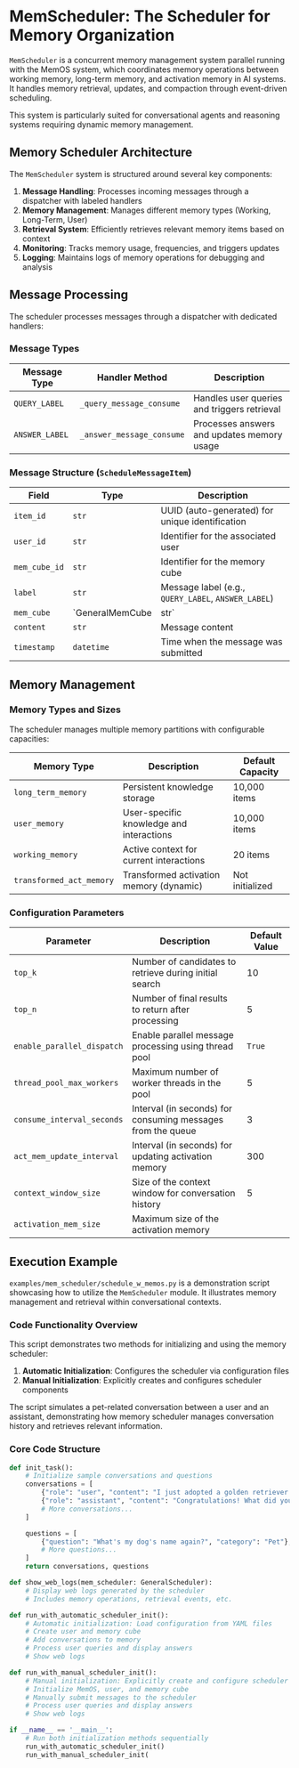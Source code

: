 # MemScheduler: The Scheduler for Memory Organization

`MemScheduler` is a concurrent memory management system parallel running with the MemOS system, which coordinates memory operations between working memory, long-term memory, and activation memory in AI systems. It handles memory retrieval, updates, and compaction through event-driven scheduling.

This system is particularly suited for conversational agents and reasoning systems requiring dynamic memory management.


## Memory Scheduler Architecture

The `MemScheduler` system is structured around several key components:

1. **Message Handling**: Processes incoming messages through a dispatcher with labeled handlers
2. **Memory Management**: Manages different memory types (Working, Long-Term, User)
3. **Retrieval System**: Efficiently retrieves relevant memory items based on context
4. **Monitoring**: Tracks memory usage, frequencies, and triggers updates
5. **Logging**: Maintains logs of memory operations for debugging and analysis

## Message Processing

The scheduler processes messages through a dispatcher with dedicated handlers:

### Message Types

| Message Type | Handler Method                  | Description                                |
|--------------|---------------------------------|--------------------------------------------|
| `QUERY_LABEL` | `_query_message_consume`       | Handles user queries and triggers retrieval |
| `ANSWER_LABEL`| `_answer_message_consume`      | Processes answers and updates memory usage |

### Message Structure (`ScheduleMessageItem`)

| Field         | Type                 | Description                                   |
|---------------|----------------------|-----------------------------------------------|
| `item_id`     | `str`                | UUID (auto-generated) for unique identification |
| `user_id`     | `str`                | Identifier for the associated user            |
| `mem_cube_id` | `str`                | Identifier for the memory cube                |
| `label`       | `str`                | Message label (e.g., `QUERY_LABEL`, `ANSWER_LABEL`) |
| `mem_cube`    | `GeneralMemCube | str` | Memory cube object or reference               |
| `content`     | `str`                | Message content                               |
| `timestamp`   | `datetime`           | Time when the message was submitted           |

## Memory Management

### Memory Types and Sizes

The scheduler manages multiple memory partitions with configurable capacities:

| Memory Type               | Description                               | Default Capacity |
|---------------------------|------------------------------------------|------------------|
| `long_term_memory`        | Persistent knowledge storage             | 10,000 items     |
| `user_memory`             | User-specific knowledge and interactions | 10,000 items     |
| `working_memory`          | Active context for current interactions  | 20 items         |
| `transformed_act_memory`  | Transformed activation memory (dynamic)  | Not initialized  |

### Configuration Parameters

| Parameter                  | Description                                                                 | Default Value |
|----------------------------|-----------------------------------------------------------------------------|---------------|
| `top_k`                    | Number of candidates to retrieve during initial search                     | 10            |
| `top_n`                    | Number of final results to return after processing                         | 5             |
| `enable_parallel_dispatch` | Enable parallel message processing using thread pool                       | `True`        |
| `thread_pool_max_workers`  | Maximum number of worker threads in the pool                                | 5             |
| `consume_interval_seconds` | Interval (in seconds) for consuming messages from the queue                | 3             |
| `act_mem_update_interval`  | Interval (in seconds) for updating activation memory                        | 300           |
| `context_window_size`      | Size of the context window for conversation history                         | 5             |
| `activation_mem_size`      | Maximum size of the activation memory


##  Execution Example

`examples/mem_scheduler/schedule_w_memos.py` is a demonstration script showcasing how to utilize the `MemScheduler` module. It illustrates memory management and retrieval within conversational contexts.

### Code Functionality Overview

This script demonstrates two methods for initializing and using the memory scheduler:

1. **Automatic Initialization**: Configures the scheduler via configuration files
2. **Manual Initialization**: Explicitly creates and configures scheduler components

The script simulates a pet-related conversation between a user and an assistant, demonstrating how memory scheduler manages conversation history and retrieves relevant information.

### Core Code Structure

```python
def init_task():
    # Initialize sample conversations and questions
    conversations = [
        {"role": "user", "content": "I just adopted a golden retriever puppy yesterday."},
        {"role": "assistant", "content": "Congratulations! What did you name your new puppy?"},
        # More conversations...
    ]

    questions = [
        {"question": "What's my dog's name again?", "category": "Pet"},
        # More questions...
    ]
    return conversations, questions

def show_web_logs(mem_scheduler: GeneralScheduler):
    # Display web logs generated by the scheduler
    # Includes memory operations, retrieval events, etc.

def run_with_automatic_scheduler_init():
    # Automatic initialization: Load configuration from YAML files
    # Create user and memory cube
    # Add conversations to memory
    # Process user queries and display answers
    # Show web logs

def run_with_manual_scheduler_init():
    # Manual initialization: Explicitly create and configure scheduler components
    # Initialize MemOS, user, and memory cube
    # Manually submit messages to the scheduler
    # Process user queries and display answers
    # Show web logs

if __name__ == '__main__':
    # Run both initialization methods sequentially
    run_with_automatic_scheduler_init()
    run_with_manual_scheduler_init(

